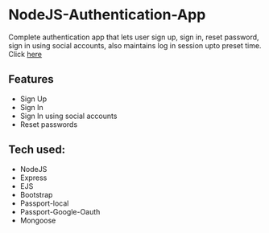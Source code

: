 # NodeJS-Authentication-App
Complete authentication app that lets user sign up, sign in, reset password, sign in using social accounts, also maintains log in session upto preset time.
Click [here]([https://nodejs-authentication-app-production.up.railway.app/](https://nodejs-authentication-service.onrender.com/))

## Features
* Sign Up
* Sign In
* Sign In using social accounts
* Reset passwords

## Tech used:

* NodeJS
* Express
* EJS
* Bootstrap
* Passport-local
* Passport-Google-Oauth
* Mongoose
